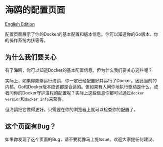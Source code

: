 
# 海鸥的配置页面

[English Edition](2014-10-15-seagull-configuration-page.md)

配置页面展示了你的Docker的基本配置和版本信息。你可以知道你的Go版本、你的操作系统内核等等。

## 为什么我们要关心

有了海鸥，你可以知道Docker的基本配置信息。但为什么我们要关心这些呢？

实际上，如果你能够运行海鸥，你一定已经配置好并运行了Docker。因此当前的内核、Go和Docker版本应该都是合适的。但如果有人问你地执行驱动是什么，或者问你的Docker守护进程的配置呢？实际上这些信息你都可以通过`docker version`和`docker info`来获得。

但海鸥把它做得更好。只需要在你的浏览器上就可以检查你的配置了。

## 这个页面有Bug？

如果你发现了这个页面的Bug，请不要犹豫马上提Issue。欢迎大家提任何建议。
